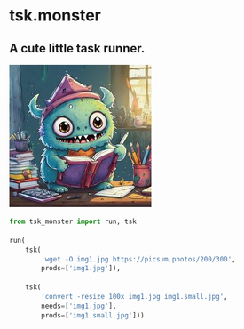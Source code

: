 # tsk.monster
## A cute little task runner.

![](docs/tsk.small.jpg)

```python
from tsk_monster import run, tsk

run(
    tsk(
        'wget -O img1.jpg https://picsum.photos/200/300',
        prods=['img1.jpg']),

    tsk(
        'convert -resize 100x img1.jpg img1.small.jpg',
        needs=['img1.jpg'],
        prods=['img1.small.jpg']))
```

